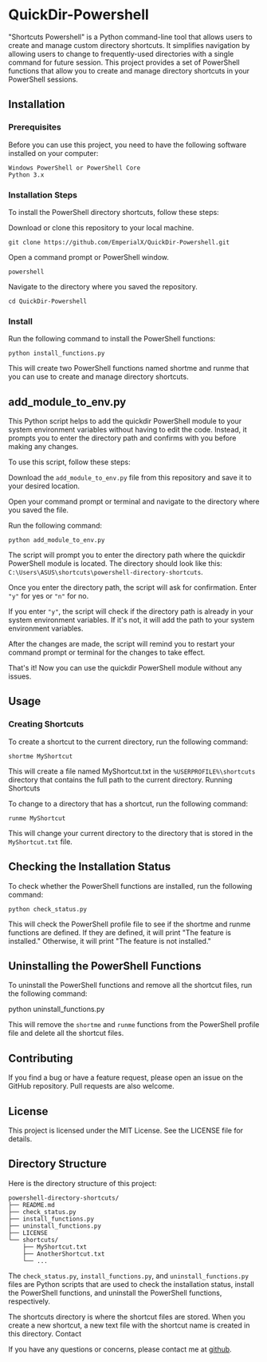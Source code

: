 # QuickDir-Powershell
"Shortcuts Powershell" is a Python command-line tool that allows users to create and manage custom directory shortcuts. It simplifies navigation by allowing users to change to frequently-used directories with a single command for future session.
This project provides a set of PowerShell functions that allow you to create and manage directory shortcuts in your PowerShell sessions.

## Installation
### Prerequisites


Before you can use this project, you need to have the following software installed on your computer:
```
Windows PowerShell or PowerShell Core
Python 3.x

```


### Installation Steps

To install the PowerShell directory shortcuts, follow these steps:

Download or clone this repository to your local machine.
```
git clone https://github.com/EmperialX/QuickDir-Powershell.git

```

Open a command prompt or PowerShell window.
```
powershell

```

Navigate to the directory where you saved the repository.
```
cd QuickDir-Powershell

```

### Install
Run the following command to install the PowerShell functions:
```
python install_functions.py

```
This will create two PowerShell functions named shortme and runme that you can use to create and manage directory shortcuts.

## add_module_to_env.py

This Python script helps to add the quickdir PowerShell module to your system environment variables without having to edit the code. Instead, it prompts you to enter the directory path and confirms with you before making any changes.

To use this script, follow these steps:

Download the `add_module_to_env.py` file from this repository and save it to your desired location.

Open your command prompt or terminal and navigate to the directory where you saved the file.


   Run the following command:
```
python add_module_to_env.py
```

The script will prompt you to enter the directory path where the quickdir PowerShell module is located. The directory should look like this: `C:\Users\ASUS\shortcuts\powershell-directory-shortcuts`.

Once you enter the directory path, the script will ask for confirmation. Enter `"y"` for yes or `"n"` for no.

If you enter `"y"`, the script will check if the directory path is already in your system environment variables. If it's not, it will add the path to your system environment variables.

After the changes are made, the script will remind you to restart your command prompt or terminal for the changes to take effect.

That's it! Now you can use the quickdir PowerShell module without any issues.

## Usage

### Creating Shortcuts

To create a shortcut to the current directory, run the following command:
```
shortme MyShortcut

```

This will create a file named MyShortcut.txt in the `%USERPROFILE%\shortcuts` directory that contains the full path to the current directory.
Running Shortcuts


To change to a directory that has a shortcut, run the following command:
```
runme MyShortcut

```


This will change your current directory to the directory that is stored in the `MyShortcut.txt` file.

##  Checking the Installation Status

To check whether the PowerShell functions are installed, run the following command:
```
python check_status.py

```


This will check the PowerShell profile file to see if the shortme and runme functions are defined. If they are defined, it will print "The feature is installed." Otherwise, it will print "The feature is not installed."


## Uninstalling the PowerShell Functions

To uninstall the PowerShell functions and remove all the shortcut files, run the following command:

python uninstall_functions.py

This will remove the `shortme` and `runme` functions from the PowerShell profile file and delete all the shortcut files.
## Contributing

If you find a bug or have a feature request, please open an issue on the GitHub repository. Pull requests are also welcome.
## License

This project is licensed under the MIT License. See the LICENSE file for details.
## Directory Structure

Here is the directory structure of this project:
```
powershell-directory-shortcuts/
├── README.md
├── check_status.py
├── install_functions.py
├── uninstall_functions.py
├── LICENSE
└── shortcuts/
    ├── MyShortcut.txt
    ├── AnotherShortcut.txt
    └── ...

```


The `check_status.py`, `install_functions.py`, and `uninstall_functions.py` files are Python scripts that are used to check the installation status, install the PowerShell functions, and uninstall the PowerShell functions, respectively.

The shortcuts directory is where the shortcut files are stored. When you create a new shortcut, a new text file with the shortcut name is created in this directory.
Contact

If you have any questions or concerns, please contact me at [github](https://github.com/EmperialX).
